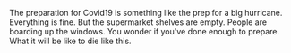 The preparation for Covid19 is something like the prep for a big hurricane. Everything is fine. But the supermarket shelves are empty. People are boarding up the windows. You wonder if you've done enough to prepare. What it will be like to die like this.
